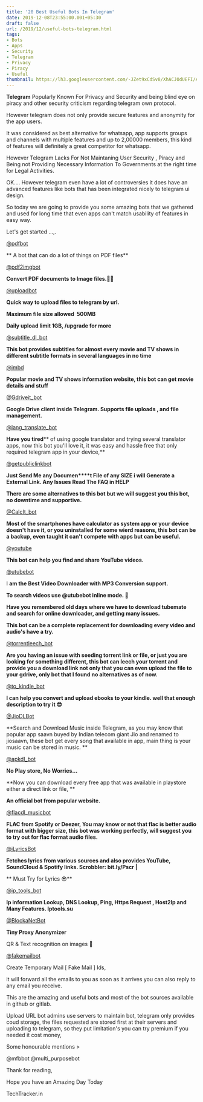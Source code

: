 ```yaml
---
title: '20 Best Useful Bots In Telegram'
date: 2019-12-08T23:55:00.001+05:30
draft: false
url: /2019/12/useful-bots-telegram.html
tags: 
- Bots
- Apps
- Security
- Telegram
- Privacy
- Piracy
- Useful
thumbnail: https://lh3.googleusercontent.com/-JZet9xCdSv8/XhACJOdUEFI/AAAAAAAAAhU/W2yHhjyWC2A42sLm_WvwXq_hFKhIFhnhgCLcBGAsYHQ/s1600/20191231_134255-31.jpeg
---
```


  

**Telegram** Popularly Known For Privacy and Security and being blind eye on piracy and other security criticism regarding telegram own protocol.

  

However telegram does not only provide secure features and anonymity for the app users. 

  

It was considered as best alternative for whatsapp, app supports groups and channels with multiple features and up to 2,00000 members, this kind of features will definitely a great competitor for whatsapp.

  

However Telegram Lacks For Not Maintaning User Security , Piracy and Being not Providing Necessary Information To Governments at the right time for Legal Activities.

  

OK.... However telegram even have a lot of controversies it does have an advanced features like bots that has been integrated nicely to telegram ui design.

  

So today we are going to provide you some amazing bots that we gathered and used for long time that even apps can't match usability of features in easy way.

  

Let's get started ...,.

  

[@pdfbot](https://t.me/pdfbot)  

  

** A bot that can do a lot of things on PDF files**

[@pdf2imgbot](https://t.me/Pdf2imgbot)  

  

**Convert PDF documents to Image files.🤷‍♂**

  

[@uploadbot](https://t.me/uploadbot)  

  

**Quick way to upload files to telegram by url.**

**Maximum file size allowed  500MB**

**Daily upload limit 1GB, /upgrade for more**

  

[@subtitle\_dl\_bot](https://subtitle_dl_bot)  

  

**This bot provides subtitles for almost every movie and TV shows in different subtitle formats in several languages in no time**

  

[@imbd](https://t.me/imbd)  

  

**Popular movie and TV shows information website, this bot can get movie details and stuff**

  

[@Gdriveit\_bot](t.me/Gdriveit_bot)  

  

**Google Drive client inside Telegram. Supports file uploads , and file management.**

[@lang\_translate\_bot](https://t.me/language_transbot)  

  

**Have you tired**** of using google translator and trying several translator apps, now this bot you'll love it, it was easy and hassle free that only required telegram app in your device,**  

[@getpubliclinkbot](https://t.me/getpubliclinkbot)  

  

**Just Send Me any Documen****t File of any SIZE i will Generate a External Link. Any Issues Read The FAQ in HELP**

**There are some alternatives to this bot but we will suggest you this bot, no downtime and supportive.**

[@CalcIt\_bot](t.me/CalcIt_bot)  

  

**Most of the smartphones have calculator as system app or your device doesn't have it, or you uninstalled for some wierd reasons, this bot can be a backup, even taught it can't compete with apps but can be useful.**

[@youtube](https://t.me/youtube)  

  

**This bot can help you find and share YouTube videos.**  

[@utubebot](https://t.me/utubebot)  

  

I **am the Best Video Downloader with MP3 Conversion support.**

**To search videos use @utubebot inline mode. 🤠**

**Have you remembered old days where we have to download tubemate and search for online downloader, and getting many issues.**

**This bot can be a complete replacement for downloading every video and audio's have a try.**

[@torrentleech\_bot](https://t.me/torrentleech_bot)  

  

**Are you having an issue with seeding torrent link or file, or just you are looking for something different, this bot can leech your torrent and provide you a download link not only that you can even upload the file to your gdrive, only bot that I found no alternatives as of now.**

  

[@to\_kindle\_bot](https://t.me/@to_kindle_bot)  

**I can help you convert and upload ebooks to your kindle. well that enough description to try it 😎**  

[@JioDLBot](https://t.me/JioDLBot)  

  

**Search and Download Music inside Telegram, as you may know that popular app saavn buyed by Indian telecom giant Jio and renamed to jiosaavn, these bot get every song that available in app, main thing is your music can be stored in music. **

[@apkdl\_bot](https://t.me/apkdl_bot)  

  

**No Play store, No Worries...**

  

**Now you can download every free app that was available in playstore either a direct link or file, **

**An official bot from popular website.**

[@flacdl\_musicbot](https://t.me/flacdl_musicbot)  

  

**FLAC from Spotify or Deezer, You may know or not that flac is better audio format with bigger size, this bot was working perfectly, will suggest you to try out for flac format audio files.**  

[@iLyricsBot](https://t.me/iLyricsBot)  

  

**Fetches lyrics from various sources and also provides YouTube, SoundCloud & Spotify links. Scrobbler: bit.ly/Pscr |**

** Must Try for Lyrics 😎**  

[@ip\_tools\_bot](https://t.me/ip_tools_bot)  

**Ip information Lookup, DNS Lookup, Ping, Https Request , Host2Ip and Many Features. Iptools.su**

  

[@BlockaNetBot](https://t.me/BlockaNetBot)  

  

**Tiny Proxy Anonymizer**

  

QR & Text recognition on images 🤖  

  

[@fakemailbot](https://t.me/fakemailbot)  

  

Create Temporary Mail \[ Fake Mail \] Ids,

it will forward all the emails to you as soon as it arrives you can also reply to any email you receive.

  

This are the amazing and useful bots and most of the bot sources available in github or gitlab.

  

Upload URL bot admins use servers to maintain bot, telegram only provides coud storage, the files requested are stored first at their servers and uploading to telegram, so they put limitation's you can try premium if you needed it cost money,

  

Some honourable mentions >

  

@mfbbot @multi\_purposebot

  

Thank for reading, 

  

Hope you have an Amazing Day Today

  

TechTracker.in